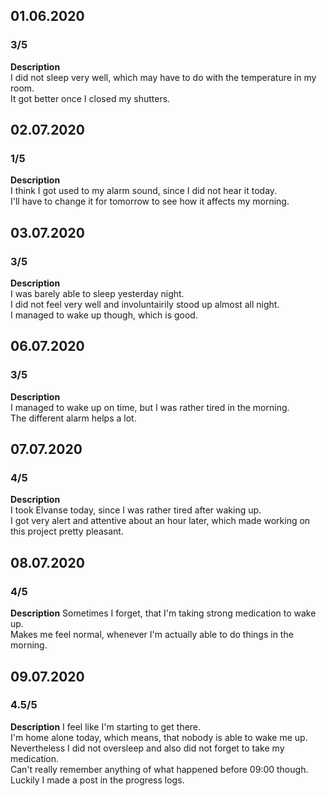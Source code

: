 ## 01.06.2020  
### 3/5  
**Description**  
I did not sleep very well, which may have to do with the temperature in my room.  
It got better once I closed my shutters.  
  
## 02.07.2020  
### 1/5  
**Description**  
I think I got used to my alarm sound, since I did not hear it today.  
I'll have to change it for tomorrow to see how it affects my morning.  
  
## 03.07.2020  
### 3/5  
**Description**  
I was barely able to sleep yesterday night.  
I did not feel very well and involuntairily stood up almost all night.  
I managed to wake up though, which is good.  
  
## 06.07.2020  
### 3/5  
**Description**  
I managed to wake up on time, but I was rather tired in the morning.  
The different alarm helps a lot.  
  
## 07.07.2020  
### 4/5  
**Description**  
I took Elvanse today, since I was rather tired after waking up.  
I got very alert and attentive about an hour later, which made working on this project pretty pleasant.  
  
## 08.07.2020
### 4/5
**Description**
Sometimes I forget, that I'm taking strong medication to wake up.  
Makes me feel normal, whenever I'm actually able to do things in the morning.  
  
## 09.07.2020
### 4.5/5
**Description**
I feel like I'm starting to get there.  
I'm home alone today, which means, that nobody is able to wake me up.  
Nevertheless I did not oversleep and also did not forget to take my medication.  
Can't really remember anything of what happened before 09:00 though.  
Luckily I made a post in the progress logs.